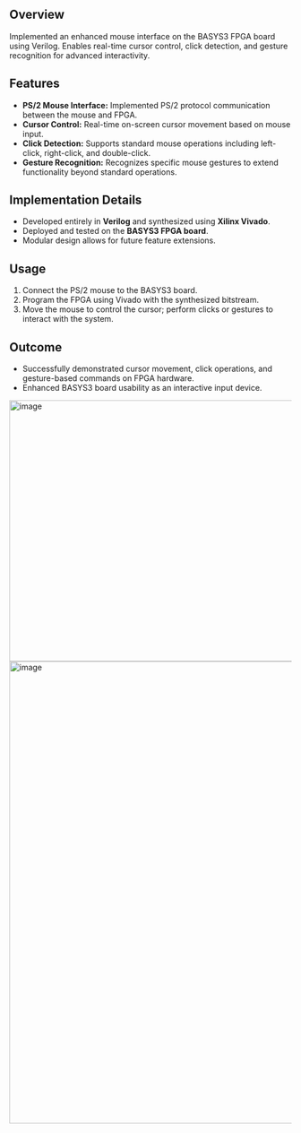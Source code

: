 ## Overview
Implemented an enhanced mouse interface on the BASYS3 FPGA board using Verilog. Enables real-time cursor control, click detection, and gesture recognition for advanced interactivity.

## Features
- **PS/2 Mouse Interface:** Implemented PS/2 protocol communication between the mouse and FPGA.  
- **Cursor Control:** Real-time on-screen cursor movement based on mouse input.  
- **Click Detection:** Supports standard mouse operations including left-click, right-click, and double-click.  
- **Gesture Recognition:** Recognizes specific mouse gestures to extend functionality beyond standard operations.  

## Implementation Details
- Developed entirely in **Verilog** and synthesized using **Xilinx Vivado**.  
- Deployed and tested on the **BASYS3 FPGA board**.  
- Modular design allows for future feature extensions.  

## Usage
1. Connect the PS/2 mouse to the BASYS3 board.  
2. Program the FPGA using Vivado with the synthesized bitstream.  
3. Move the mouse to control the cursor; perform clicks or gestures to interact with the system.  

## Outcome
- Successfully demonstrated cursor movement, click operations, and gesture-based commands on FPGA hardware.  
- Enhanced BASYS3 board usability as an interactive input device.
<img width="1090" height="466" alt="image" src="https://github.com/user-attachments/assets/d8468d68-0b01-4e4b-bcc9-959b2a82f47c" />

<img width="1860" height="825" alt="image" src="https://github.com/user-attachments/assets/192a29cd-12d6-4c28-a0f6-980bc6b2ceb4" />
